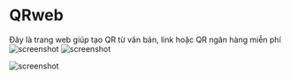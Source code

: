 # QRweb
Đây là trang web giúp tạo QR từ văn bản, link hoặc QR ngân hàng miễn phí
![screenshot](https://private-user-images.githubusercontent.com/111893501/320183455-2908f2aa-a72e-408a-9cd8-913a029fd6e6.jpg?jwt=eyJhbGciOiJIUzI1NiIsInR5cCI6IkpXVCJ9.eyJpc3MiOiJnaXRodWIuY29tIiwiYXVkIjoicmF3LmdpdGh1YnVzZXJjb250ZW50LmNvbSIsImtleSI6ImtleTUiLCJleHAiOjE3MTIzODA2MzIsIm5iZiI6MTcxMjM4MDMzMiwicGF0aCI6Ii8xMTE4OTM1MDEvMzIwMTgzNDU1LTI5MDhmMmFhLWE3MmUtNDA4YS05Y2Q4LTkxM2EwMjlmZDZlNi5qcGc_WC1BbXotQWxnb3JpdGhtPUFXUzQtSE1BQy1TSEEyNTYmWC1BbXotQ3JlZGVudGlhbD1BS0lBVkNPRFlMU0E1M1BRSzRaQSUyRjIwMjQwNDA2JTJGdXMtZWFzdC0xJTJGczMlMkZhd3M0X3JlcXVlc3QmWC1BbXotRGF0ZT0yMDI0MDQwNlQwNTEyMTJaJlgtQW16LUV4cGlyZXM9MzAwJlgtQW16LVNpZ25hdHVyZT0yZWRhNTU5YjMwZTc3YjIyM2UwNTAyOWYxMmJlOWI5MTJlY2RiYzVmYzc5Y2JhM2U5NDYxNjU3MWU0MmEyNzcyJlgtQW16LVNpZ25lZEhlYWRlcnM9aG9zdCZhY3Rvcl9pZD0wJmtleV9pZD0wJnJlcG9faWQ9MCJ9.KrMCLjRXkCcIY0ZlKbAhM3auZnJW09YArD6iz6-JL-A)
![screenshot](https://private-user-images.githubusercontent.com/111893501/320183455-2908f2aa-a72e-408a-9cd8-913a029fd6e6.jpg?jwt=eyJhbGciOiJIUzI1NiIsInR5cCI6IkpXVCJ9.eyJpc3MiOiJnaXRodWIuY29tIiwiYXVkIjoicmF3LmdpdGh1YnVzZXJjb250ZW50LmNvbSIsImtleSI6ImtleTUiLCJleHAiOjE3MTIzODA2MzIsIm5iZiI6MTcxMjM4MDMzMiwicGF0aCI6Ii8xMTE4OTM1MDEvMzIwMTgzNDU1LTI5MDhmMmFhLWE3MmUtNDA4YS05Y2Q4LTkxM2EwMjlmZDZlNi5qcGc_WC1BbXotQWxnb3JpdGhtPUFXUzQtSE1BQy1TSEEyNTYmWC1BbXotQ3JlZGVudGlhbD1BS0lBVkNPRFlMU0E1M1BRSzRaQSUyRjIwMjQwNDA2JTJGdXMtZWFzdC0xJTJGczMlMkZhd3M0X3JlcXVlc3QmWC1BbXotRGF0ZT0yMDI0MDQwNlQwNTEyMTJaJlgtQW16LUV4cGlyZXM9MzAwJlgtQW16LVNpZ25hdHVyZT0yZWRhNTU5YjMwZTc3YjIyM2UwNTAyOWYxMmJlOWI5MTJlY2RiYzVmYzc5Y2JhM2U5NDYxNjU3MWU0MmEyNzcyJlgtQW16LVNpZ25lZEhlYWRlcnM9aG9zdCZhY3Rvcl9pZD0wJmtleV9pZD0wJnJlcG9faWQ9MCJ9.KrMCLjRXkCcIY0ZlKbAhM3auZnJW09YArD6iz6-JL-A)

![screenshot](https://private-user-images.githubusercontent.com/111893501/320183459-3e5f3db1-81a9-4e41-b143-527253ec6e70.jpg?jwt=eyJhbGciOiJIUzI1NiIsInR5cCI6IkpXVCJ9.eyJpc3MiOiJnaXRodWIuY29tIiwiYXVkIjoicmF3LmdpdGh1YnVzZXJjb250ZW50LmNvbSIsImtleSI6ImtleTUiLCJleHAiOjE3MTIzODA2MzIsIm5iZiI6MTcxMjM4MDMzMiwicGF0aCI6Ii8xMTE4OTM1MDEvMzIwMTgzNDU5LTNlNWYzZGIxLTgxYTktNGU0MS1iMTQzLTUyNzI1M2VjNmU3MC5qcGc_WC1BbXotQWxnb3JpdGhtPUFXUzQtSE1BQy1TSEEyNTYmWC1BbXotQ3JlZGVudGlhbD1BS0lBVkNPRFlMU0E1M1BRSzRaQSUyRjIwMjQwNDA2JTJGdXMtZWFzdC0xJTJGczMlMkZhd3M0X3JlcXVlc3QmWC1BbXotRGF0ZT0yMDI0MDQwNlQwNTEyMTJaJlgtQW16LUV4cGlyZXM9MzAwJlgtQW16LVNpZ25hdHVyZT05NmZjY2Y4M2I5NzRiZGNjOWFhM2IyYjkwMDk1YmY2NWU0NGIwZDQ1OTk3M2UwNzUzMjI5MTQ5N2M1MGZiZDI5JlgtQW16LVNpZ25lZEhlYWRlcnM9aG9zdCZhY3Rvcl9pZD0wJmtleV9pZD0wJnJlcG9faWQ9MCJ9.TUCWui1-IRb_IcjQoyOp0HGYjb7MqKkimeb8NxQ2rTw)

